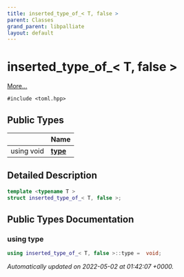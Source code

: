 ```yaml
---
title: inserted_type_of_< T, false >
parent: Classes
grand_parent: libpalliate
layout: default
---
```


# inserted_type_of_< T, false >



 [More...](#detailed-description)


`#include <toml.hpp>`

## Public Types

|                | Name           |
| -------------- | -------------- |
| using void | **[type](/libpalliate/generated/Classes/structinserted__type__of___3_01T_00_01false_01_4#using-type)**  |

## Detailed Description

```cpp
template <typename T >
struct inserted_type_of_< T, false >;
```

## Public Types Documentation

### using type

```cpp
using inserted_type_of_< T, false >::type =  void;
```



_Automatically updated on 2022-05-02 at 01:42:07 +0000._
